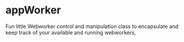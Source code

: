 # appWorker
Fun little Webworker control and manipulation class to encapsulate and keep track of your available and running webworkers, 

